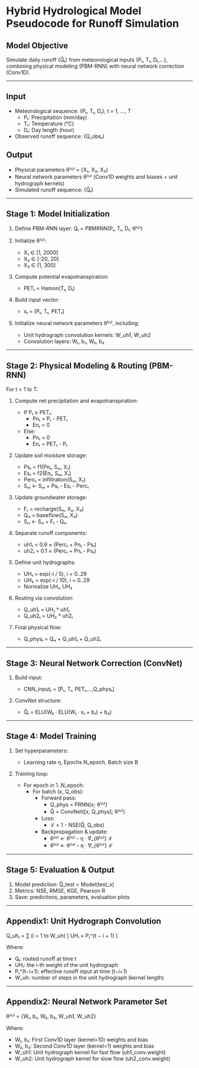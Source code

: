 # Hybrid Hydrological Model Pseudocode for Runoff Simulation

## Model Objective
Simulate daily runoff {Q̂ₜ} from meteorological inputs {Pₜ, Tₜ, Dₜ,...}, combining physical modeling (PBM-RNN) with neural network correction (Conv1D).

---

## Input
- Meteorological sequence: {Pₜ, Tₜ, Dₜ}, t = 1, ..., T
  - Pₜ: Precipitation (mm/day)
  - Tₜ: Temperature (°C)
  - Dₜ: Day length (hour)
- Observed runoff sequence: {Q_obsₜ}

## Output
- Physical parameters θ⁽ᴳ⁾ = {X₁, X₂, X₃}
- Neural network parameters θ⁽ᴺ⁾ (Conv1D weights and biases + unit hydrograph kernels)
- Simulated runoff sequence: {Q̂ₜ}

---

## Stage 1: Model Initialization

1. Define PBM-RNN layer:
   Qₜ = PBMRNN(Pₜ, Tₜ, Dₜ; θ⁽ᴳ⁾)

2. Initialize θ⁽ᴳ⁾:
   - X₁ ∈ [1, 2000]
   - X₂ ∈ [-20, 20]
   - X₃ ∈ [1, 300]

3. Compute potential evapotranspiration:
   - PETₜ = Hamon(Tₜ, Dₜ)

4. Build input vector:
   - xₜ = [Pₜ, Tₜ, PETₜ]

5. Initialize neural network parameters θ⁽ᴺ⁾, including:
   - Unit hydrograph convolution kernels: W_uh1, W_uh2
   - Convolution layers: W₁, b₁, W₂, b₂

---

## Stage 2: Physical Modeling & Routing (PBM-RNN)

For t = 1 to T:

1. Compute net precipitation and evapotranspiration:
   - If Pₜ ≥ PETₜ:
     - Pnₜ = Pₜ - PETₜ
     - Enₜ = 0
   - Else:
     - Pnₜ = 0
     - Enₜ = PETₜ - Pₜ

2. Update soil moisture storage:
   - Psₜ = f1(Pnₜ, Sₛₜ, X₁)
   - Esₜ = f2(Enₜ, Sₛₜ, X₁)
   - Percₜ = infiltration(Sₛₜ, X₁)
   - Sₛₜ ← Sₛₜ + Psₜ - Esₜ - Percₜ

3. Update groundwater storage:
   - Fₜ = recharge(Sᵣₜ, X₂, X₃)
   - Qᵣₜ = baseflow(Sᵣₜ, X₃)
   - Sᵣₜ ← Sᵣₜ + Fₜ - Qᵣₜ

4. Separate runoff components:
   - uh1ₜ = 0.9 × (Percₜ + Pnₜ - Psₜ)
   - uh2ₜ = 0.1 × (Percₜ + Pnₜ - Psₜ)

5. Define unit hydrographs:
   - UH₁ = exp(-i / 5), i = 0..29
   - UH₂ = exp(-i / 10), i = 0..29
   - Normalize UH₁, UH₂

6. Routing via convolution:
   - Q_uh1ₜ = UH₁ * uh1ₜ
   - Q_uh2ₜ = UH₂ * uh2ₜ

7. Final physical flow:
   - Q_physₜ = Qᵣₜ + Q_uh1ₜ + Q_uh2ₜ

---

## Stage 3: Neural Network Correction (ConvNet)

1. Build input:
   - CNN_inputₜ = [Pₜ, Tₜ, PETₜ,...,Q_physₜ]

2. ConvNet structure:
   - Q̂ₜ = ELU(W₂ · ELU(W₁ · xₜ + b₁) + b₂)

---

## Stage 4: Model Training

1. Set hyperparameters:
   - Learning rate η, Epochs N_epoch, Batch size B

2. Training loop:
   - For epoch in 1..N_epoch:
     - For batch (x, Q_obs):
       - Forward pass:
         - Q_phys = PRNN(x; θ⁽ᴳ⁾)
         - Q̂ = ConvNet([x, Q_phys]; θ⁽ᴺ⁾)
       - Loss:
         - ℒ = 1 - NSE(Q̂, Q_obs)
       - Backpropagation & update:
         - θ⁽ᴳ⁾ ← θ⁽ᴳ⁾ - η · ∇_{θ⁽ᴳ⁾} ℒ
         - θ⁽ᴺ⁾ ← θ⁽ᴺ⁾ - η · ∇_{θ⁽ᴺ⁾} ℒ

---

## Stage 5: Evaluation & Output

1. Model prediction: Q̂_test = Model(test_x)
2. Metrics: NSE, RMSE, KGE, Pearson R
3. Save: predictions, parameters, evaluation plots

---

## Appendix1: Unit Hydrograph Convolution

Q_uhₜ = ∑ (i = 1 to W_uh) [ UHᵢ × Pᵣ^(t − i + 1) ]

Where:
- Qₜ: routed runoff at time t
- UHᵢ: the i-th weight of the unit hydrograph
- Pᵣ^(t−i+1): effective runoff input at time (t−i+1)
- W_uh: number of steps in the unit hydrograph (kernel length)

---

## Appendix2: Neural Network Parameter Set

θ⁽ᴺ⁾ = {W₁, b₁, W₂, b₂, W_uh1, W_uh2}

Where:
- W₁, b₁: First Conv1D layer (kernel=10) weights and bias
- W₂, b₂: Second Conv1D layer (kernel=1) weights and bias
- W_uh1: Unit hydrograph kernel for fast flow (uh1_conv.weight)
- W_uh2: Unit hydrograph kernel for slow flow (uh2_conv.weight)